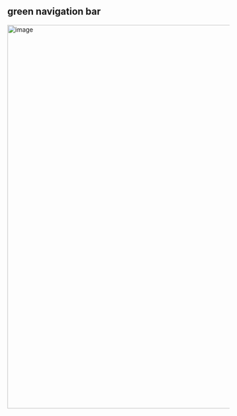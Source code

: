 ## green navigation bar  
<img width="869" alt="image" src="https://github.com/user-attachments/assets/dbc32184-789a-49b5-a018-d81d1b146816">  
